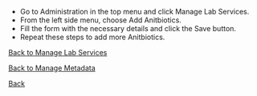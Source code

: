 * Go to Administration in the top menu and click Manage Lab Services.
* From the left side menu, choose Add Anitbiotics.
* Fill the form with the necessary details and click the Save button.
* Repeat these steps to add more Anitbiotics.

[Back to Manage Lab Services](https://github.com/hmislk/hmis/wiki/Manage-Lab-Services)

[Back to Manage Metadata](https://github.com/hmislk/hmis/wiki/Manage-Metadata)

[Back](https://github.com/hmislk/hmis/wiki)
